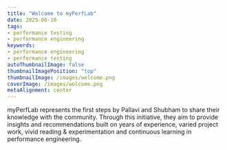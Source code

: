 ```yaml
---
title: "Welcome to myPerfLab"
date: 2025-06-10
tags:
- performance testing
- performance engineering
keywords:
- performance engineering
- performance testing
autoThumbnailImage: false
thumbnailImagePosition: "top"
thumbnailImage: /images/welcome.png
coverImage: /images/welcome.png
metaAlignment: center
---
```


myPerfLab represents the first steps by Pallavi and Shubham to share their knowledge with the community. Through this initiative, they aim to provide insights and recommendations built on years of experience, varied project work, vivid reading & experimentation and continuous learning in performance engineering.
<!--more-->

<!---{{< toc >}} -->
